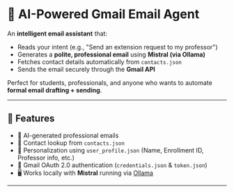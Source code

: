 # 📧 AI-Powered Gmail Email Agent  

An **intelligent email assistant** that:  
- Reads your intent (e.g., "Send an extension request to my professor")  
- Generates a **polite, professional email** using **Mistral (via Ollama)**  
- Fetches contact details automatically from `contacts.json`  
- Sends the email securely through the **Gmail API**  

Perfect for students, professionals, and anyone who wants to automate **formal email drafting + sending**.  

---

## 🚀 Features  
- 🤖 AI-generated professional emails  
- 📇 Contact lookup from `contacts.json`  
- 🧑 Personalization using `user_profile.json` (Name, Enrollment ID, Professor info, etc.)  
- 📧 Gmail OAuth 2.0 authentication (`credentials.json` & `token.json`)  
- 🖥️ Works locally with **Mistral** running via [Ollama](https://ollama.ai)  

---



